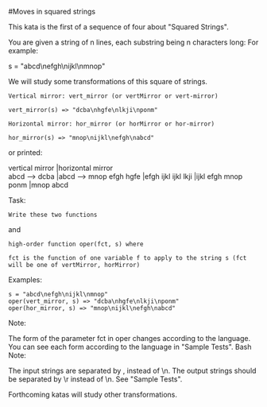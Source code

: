 #Moves in squared strings 

This kata is the first of a sequence of four about "Squared Strings".

You are given a string of n lines, each substring being n characters long: For example:

s = "abcd\nefgh\nijkl\nmnop"

We will study some transformations of this square of strings.

    Vertical mirror: vert_mirror (or vertMirror or vert-mirror)

    vert_mirror(s) => "dcba\nhgfe\nlkji\nponm"

    Horizontal mirror: hor_mirror (or horMirror or hor-mirror)

    hor_mirror(s) => "mnop\nijkl\nefgh\nabcd"

or printed:

vertical mirror   |horizontal mirror   
abcd --> dcba     |abcd --> mnop
efgh     hgfe     |efgh     ijkl
ijkl     lkji     |ijkl     efgh
mnop     ponm     |mnop     abcd

Task:

    Write these two functions

and

    high-order function oper(fct, s) where

    fct is the function of one variable f to apply to the string s (fct will be one of vertMirror, horMirror)

Examples:

    s = "abcd\nefgh\nijkl\nmnop"
    oper(vert_mirror, s) => "dcba\nhgfe\nlkji\nponm"
    oper(hor_mirror, s) => "mnop\nijkl\nefgh\nabcd"

Note:

The form of the parameter fct in oper changes according to the language. You can see each form according to the language in "Sample Tests".
Bash Note:

The input strings are separated by , instead of \n. The output strings should be separated by \r instead of \n. See "Sample Tests".

Forthcoming katas will study other transformations.
